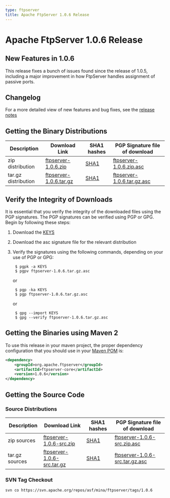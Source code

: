 ```yaml
---
type: ftpserver
title: Apache FtpServer 1.0.6 Release
---
```


# Apache FtpServer 1.0.6 Release

## New Features in 1.0.6

This release fixes a bunch of issues found since the release of 1.0.5, including a major improvement in how FtpServer handles assignment of passive ports.

## Changelog

For a more detailed view of new features and bug fixes, see the [release notes](https://issues.apache.org/jira/browse/FTPSERVER/fixforversion/12315314)

## Getting the Binary Distributions

| Description | Download Link | SHA1 hashes  | PGP Signature file of download |
|---|---|---|---|
| zip distribution | [ftpserver-1.0.6.zip](https://www.apache.org/dyn/closer.lua/mina/ftpserver/1.0.6/dist/ftpserver-1.0.6.zip) | [SHA1](https://archive.apache.org/dist/mina/ftpserver/1.0.6/ftpserver-1.0.6.zip.sha1) | [ftpserver-1.0.6.zip.asc](https://archive.apache.org/dist/mina/ftpserver/1.0.6/ftpserver-1.0.6.zip.asc) |
| tar.gz distribution | [ftpserver-1.0.6.tar.gz](https://www.apache.org/dyn/closer.lua/mina/ftpserver/1.0.6/dist/ftpserver-1.0.6.tar.gz) | [SHA1](https://archive.apache.org/dist/mina/ftpserver/1.0.6/ftpserver-1.0.6.tar.gz.sha1) | [ftpserver-1.0.6.tar.gz.asc](https://archive.apache.org/dist/mina/ftpserver/1.0.6/ftpserver-1.0.6.tar.gz.asc) | 


## Verify the Integrity of Downloads

It is essential that you verify the integrity of the downloaded files using the PGP signatures. The PGP signatures can be verified using PGP or GPG. Begin by following these steps:

1. Download the [KEYS](https://downloads.apache.org/mina/KEYS)
2. Download the asc signature file for the relevant distribution
3. Verify the signatures using the following commands, depending on your use of PGP or GPG:

        $ pgpk -a KEYS
        $ pgpv ftpserver-1.0.6.tar.gz.asc

    or 

        $ pgp -ka KEYS
        $ pgp ftpserver-1.0.6.tar.gz.asc

    or

        $ gpg --import KEYS
        $ gpg --verify ftpserver-1.0.6.tar.gz.asc

## Getting the Binaries using Maven 2

To use this release in your maven project, the proper dependency configuration that you should use in your [Maven POM](https://maven.apache.org/guides/introduction/introduction-to-the-pom.html) is:

```xml
<dependency>
    <groupId>org.apache.ftpserver</groupId>
    <artifactId>ftpserver-core</artifactId>
    <version>1.0.6</version>
</dependency>
```

## Getting the Source Code

### Source Distributions

| Description | Download Link | SHA1 hashes  | PGP Signature file of download |
|---|---|---|---|
| zip sources | [ftpserver-1.0.6-src.zip](https://archive.apache.org/dist/mina/ftpserver/1.0.6/ftpserver-1.0.6-src.zip) | [SHA1](https://archive.apache.org/dist/mina/ftpserver/1.0.6/ftpserver-1.0.6-src.zip.sha1)| [ftpserver-1.0.6-src.zip.asc](https://archive.apache.org/dist/mina/ftpserver/1.0.6/ftpserver-1.0.6-src.zip.asc) |
| tar.gz sources | [ftpserver-1.0.6-src.tar.gz](https://archive.apache.org/dist/mina/ftpserver/1.0.6/ftpserver-1.0.6-src.tar.gz) | [SHA1](https://archive.apache.org/dist/mina/ftpserver/1.0.6/ftpserver-1.0.6-src.tar.gz.sha1) | [ftpserver-1.0.6-src.tar.gz.asc](https://archive.apache.org/dist/mina/ftpserver/1.0.6/ftpserver-1.0.6-src.tar.gz.asc) |


### SVN Tag Checkout

    svn co https://svn.apache.org/repos/asf/mina/ftpserver/tags/1.0.6
